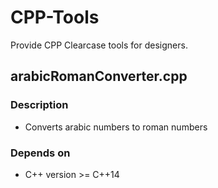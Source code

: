 # CPP-Tools

Provide CPP Clearcase tools for designers.

## arabicRomanConverter.cpp

### Description
* Converts arabic numbers to roman numbers

### Depends on
* C++ version >= C++14
